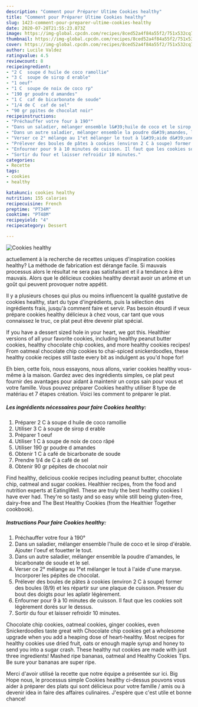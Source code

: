 ```yaml
---
description: "Comment pour Préparer Ultime Cookies healthy"
title: "Comment pour Préparer Ultime Cookies healthy"
slug: 1423-comment-pour-preparer-ultime-cookies-healthy
date: 2020-07-28T21:55:23.873Z
image: https://img-global.cpcdn.com/recipes/8ced52a4f84a55f2/751x532cq70/cookies-healthy-photo-principale-de-la-recette.jpg
thumbnail: https://img-global.cpcdn.com/recipes/8ced52a4f84a55f2/751x532cq70/cookies-healthy-photo-principale-de-la-recette.jpg
cover: https://img-global.cpcdn.com/recipes/8ced52a4f84a55f2/751x532cq70/cookies-healthy-photo-principale-de-la-recette.jpg
author: Lucile Valdez
ratingvalue: 4.5
reviewcount: 8
recipeingredient:
- "2 C  soupe d huile de coco ramollie"
- "3 C  soupe de sirop d erable"
- "1 oeuf"
- "1 C  soupe de noix de coco rp"
- "190 gr poudre d amandes"
- "1 C  caf de bicarbonate de soude"
- "1/4 de C  caf de sel"
- "90 gr ppites de chocolat noir"
recipeinstructions:
- "Préchauffer votre four à 190°"
- "Dans un saladier, mélanger ensemble l&#39;huile de coco et le sirop d&#39;érable. Ajouter l&#39;oeuf et fouetter le tout."
- "Dans un autre saladier, mélanger ensemble la poudre d&#39;amandes, le bicarbonate de soude et le sel."
- "Verser ce 2° mélange au 1°et mélanger le tout à l&#39;aide d&#39;une maryse. Incorporer les pépites de chocolat."
- "Prélever des boules de pâtes à cookies (environ 2 C à soupe) former des boules (8/9) et les répartir sur une plaque de cuisson. Presser du bout des doigts pour les aplatir légèrement."
- "Enfourner pour 9 à 10 minutes de cuisson. Il faut que les cookies soit légèrement dorés sur le dessus."
- "Sortir du four et laisser refroidir 10 minutes."
categories:
- Recette
tags:
- cookies
- healthy

katakunci: cookies healthy 
nutrition: 155 calories
recipecuisine: French
preptime: "PT34M"
cooktime: "PT48M"
recipeyield: "4"
recipecategory: Dessert

---
```



![Cookies healthy](https://img-global.cpcdn.com/recipes/8ced52a4f84a55f2/751x532cq70/cookies-healthy-photo-principale-de-la-recette.jpg)

actuellement à la recherche de recettes uniques d'inspiration cookies healthy? La méthode de fabrication est dérange facile. Si mauvais processus alors le résultat ne sera pas satisfaisant et il a tendance à être mauvais. Alors que le délicieux cookies healthy devrait avoir un arôme et un goût qui peuvent provoquer notre appétit.

Il y a plusieurs choses qui plus ou moins influencent la qualité gustative de cookies healthy, start du type d'ingrédients, puis la sélection des ingrédients frais, jusqu'à comment faire et servir. Pas besoin étourdi if veux prépare cookies healthy délicieux à chez vous, car tant que vous connaissez le truc, ce plat peut être devenir plat spécial.

If you have a dessert sized hole in your heart, we got this. Healthier versions of all your favorite cookies, including healthy peanut butter cookies, healthy chocolate chip cookies, and more healthy cookies recipes! From oatmeal chocolate chip cookies to chai-spiced snickerdoodles, these healthy cookie recipes still taste every bit as indulgent as you&#39;d hope for!


Eh bien, cette fois, nous essayons, nous allons, varier cookies healthy vous-même à la maison. Gardez avec des ingrédients simples, ce plat peut fournir des avantages pour aidant à maintenir un corps sain pour vous et votre famille. Vous pouvez préparer Cookies healthy utiliser 8 type de matériau et 7 étapes création. Voici les comment to préparer le plat.

<!--inarticleads1-->

##### Les ingrédients nécessaires pour faire Cookies healthy:

1. Préparer 2 C à soupe d huile de coco ramollie
1. Utiliser 3 C à soupe de sirop d erable
1. Préparer 1 oeuf
1. Utiliser 1 C à soupe de noix de coco râpé
1. Utiliser 190 gr poudre d amandes
1. Obtenir 1 C à café de bicarbonate de soude
1. Prendre 1/4 de C à café de sel
1. Obtenir 90 gr pépites de chocolat noir


Find healthy, delicious cookie recipes including peanut butter, chocolate chip, oatmeal and sugar cookies. Healthier recipes, from the food and nutrition experts at EatingWell. These are truly the best healthy cookies I have ever had. They&#39;re so tasty and so easy while still being gluten-free, dairy-free and The Best Healthy Cookies (from the Healthier Together cookbook). 

<!--inarticleads2-->

##### Instructions Pour faire Cookies healthy:

1. Préchauffer votre four à 190°
1. Dans un saladier, mélanger ensemble l&#39;huile de coco et le sirop d&#39;érable. Ajouter l&#39;oeuf et fouetter le tout.
1. Dans un autre saladier, mélanger ensemble la poudre d&#39;amandes, le bicarbonate de soude et le sel.
1. Verser ce 2° mélange au 1°et mélanger le tout à l&#39;aide d&#39;une maryse. Incorporer les pépites de chocolat.
1. Prélever des boules de pâtes à cookies (environ 2 C à soupe) former des boules (8/9) et les répartir sur une plaque de cuisson. Presser du bout des doigts pour les aplatir légèrement.
1. Enfourner pour 9 à 10 minutes de cuisson. Il faut que les cookies soit légèrement dorés sur le dessus.
1. Sortir du four et laisser refroidir 10 minutes.


Chocolate chip cookies, oatmeal cookies, ginger cookies, even Snickerdoodles taste great with Chocolate chip cookies get a wholesome upgrade when you add a heaping dose of heart-healthy. Most recipes for healthy cookies use dried fruit, oats or enough maple syrup and honey to send you into a sugar crash. These healthy nut cookies are made with just three ingredients! Mashed ripe bananas, oatmeal and Healthy Cookies Tips. Be sure your bananas are super ripe. 


Merci d'avoir utilisé la recette que notre équipe a présentée sur ici. Big Hope nous, le processus simple Cookies healthy ci-dessus pouvons vous aider à préparer des plats qui sont délicieux pour votre famille / amis ou à devenir idea in faire des affaires culinaires. J'espère que c'est utile et bonne chance!
